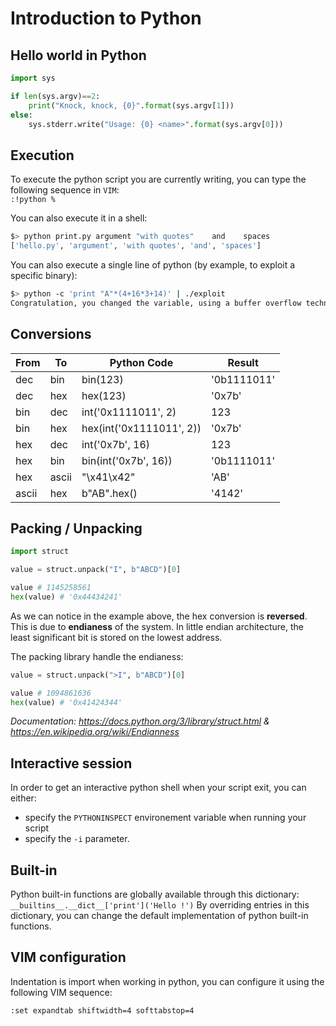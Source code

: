 # Introduction to Python

## Hello world in Python

```py
import sys

if len(sys.argv)==2:
    print("Knock, knock, {0}".format(sys.argv[1]))
else:
    sys.stderr.write("Usage: {0} <name>".format(sys.argv[0]))
```

## Execution

To execute the python script you are currently writing, you can type the following sequence in `VIM`:  
`:!python %`

You can also execute it in a shell:
```sh
$> python print.py argument "with quotes"    and    spaces
['hello.py', 'argument', 'with quotes', 'and', 'spaces']
```

You can also execute a single line of python (by example, to exploit a specific binary):
```sh
$> python -c 'print "A"*(4+16*3+14)' | ./exploit
Congratulation, you changed the variable, using a buffer overflow technique.
```

## Conversions

| From  | To    | Python Code              | Result      |
|-------|-------|--------------------------|-------------|
| dec   | bin   | bin(123)                 | '0b1111011' |
| dec   | hex   | hex(123)                 | '0x7b'      |
| bin   | dec   | int('0x1111011', 2)      | 123         |
| bin   | hex   | hex(int('0x1111011', 2)) | '0x7b'      |
| hex   | dec   | int('0x7b', 16)          | 123         |
| hex   | bin   | bin(int('0x7b', 16))     | '0b1111011' |
| hex   | ascii | "\x41\x42"               | 'AB'        |
| ascii | hex   | b"AB".hex()              | '4142'      |

## Packing / Unpacking

```python
import struct

value = struct.unpack("I", b"ABCD")[0]

value # 1145258561
hex(value) # '0x44434241'
```

As we can notice in the example above, the hex conversion is **reversed**. This is due to **endianess** of the system.
In little endian architecture, the least significant bit is stored on the lowest address.

The packing library handle the endianess:

```python
value = struct.unpack(">I", b"ABCD")[0]

value # 1094861636
hex(value) # '0x41424344'
```

_Documentation: https://docs.python.org/3/library/struct.html & https://en.wikipedia.org/wiki/Endianness_

## Interactive session

In order to get an interactive python shell when your script exit, you can either:
* specify the `PYTHONINSPECT` environement variable when running your script
* specify the `-i` parameter.

## Built-in

Python built-in functions are globally available through this dictionary: `__builtins__.__dict__['print']('Hello !')`
By overriding entries in this dictionary, you can change the default implementation of python built-in functions.

## VIM configuration

Indentation is import when working in python, you can configure it using the following VIM sequence:
```
:set expandtab shiftwidth=4 softtabstop=4
```